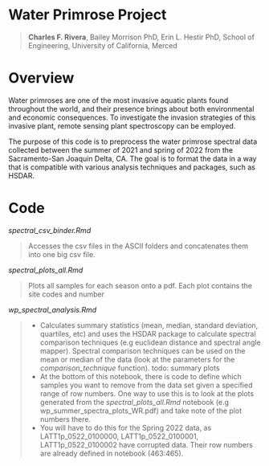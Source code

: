 # Water Primrose Project

> **Charles F. Rivera**, Bailey Morrison PhD, Erin L. Hestir PhD, School of Engineering, University of California, Merced

# Overview

Water primroses are one of the most invasive aquatic plants found throughout the world, and their presence brings about both environmental and economic consequences. To investigate the invasion strategies of this invasive plant, remote sensing plant spectroscopy can be employed.

The purpose of this code is to preprocess the water primrose spectral data collected between the summer of 2021 and spring of 2022 from the Sacramento-San Joaquin Delta, CA. The goal is to format the data in a way that is compatible with various analysis techniques and packages, such as HSDAR.

# Code

*spectral_csv_binder.Rmd*

> Accesses the csv files in the ASCII folders and concatenates them into one big csv file.

*spectral_plots_all.Rmd*

> Plots all samples for each season onto a pdf. Each plot contains the site codes and number

*wp_spectral_analysis.Rmd*

> -   Calculates summary statistics (mean, median, standard deviation, quartiles, etc) and uses the HSDAR package to calculate spectral comparison techniques (e.g euclidean distance and spectral angle mapper). Spectral comparison techniques can be used on the mean or median of the data (look at the parameters for the *comparison_technique* function). todo: summary plots
> -   At the bottom of this notebook, there is code to define which samples you want to remove from the data set given a specified range of row numbers. One way to use this is to look at the plots generated from the *spectral_plots_all.Rmd* notebook (e.g wp_summer_spectra_plots_WR.pdf) and take note of the plot numbers there.
> -   You will have to do this for the Spring 2022 data, as LATT1p_0522_0100000, LATT1p_0522_0100001, LATT1p_0522_0100002 have corrupted data. Their row numbers are already defined in notebook (463:465).
